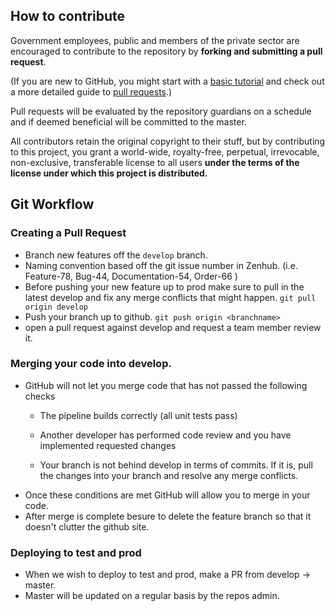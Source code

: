 ## How to contribute
Government employees, public and members of the private sector are encouraged to contribute to the repository by **forking and submitting a pull request**.

(If you are new to GitHub, you might start with a [basic tutorial](https://help.github.com/articles/set-up-git) and  check out a more detailed guide to [pull requests](https://help.github.com/articles/using-pull-requests/).)

Pull requests will be evaluated by the repository guardians on a schedule and if deemed beneficial will be committed to the master.

All contributors retain the original copyright to their stuff, but by contributing to this project, you grant a world-wide, royalty-free, perpetual, irrevocable, non-exclusive, transferable license to all users **under the terms of the license under which this project is distributed.**


## Git Workflow

### Creating a Pull Request

- Branch new features off the `develop` branch.
- Naming convention based off the git issue number in Zenhub.  (i.e. Feature-78, Bug-44, Documentation-54, Order-66 )
- Before pushing your new feature up to prod make sure to pull in the latest develop and fix any merge conflicts that might happen.
`git pull origin develop`
- Push your branch up to github.
`git push origin <branchname>`
- open a pull request against develop and request a team member review it.


### Merging your code into develop.

- GitHub will not let you merge code that has not passed the following checks
  - The pipeline builds correctly (all unit tests pass)

  - Another developer has performed code review and you have implemented requested changes

  - Your branch is not behind develop in terms of commits.  If it is, pull the changes into your branch and resolve any merge conflicts.
- Once these conditions are met GitHub will allow you to merge in your code.
- After merge is complete besure to delete the feature branch so that it doesn't clutter the github site.

### Deploying to test and prod

- When we wish to deploy to test and prod, make a PR from develop -> master.
- Master will be updated on a regular basis by the repos admin.
